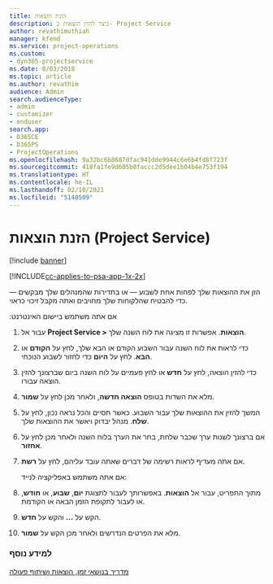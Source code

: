 ```yaml
---
title: הזנת הוצאות
description: כיצד להזין הוצאות ב- Project Service
author: revathimuthiah
manager: kfend
ms.service: project-operations
ms.custom:
- dyn365-projectservice
ms.date: 8/03/2018
ms.topic: article
ms.author: revathim
audience: Admin
search.audienceType:
- admin
- customizer
- enduser
search.app:
- D365CE
- D365PS
- ProjectOperations
ms.openlocfilehash: 9a32bc6b8687dfac941dde9944c6e6b4fd8f723f
ms.sourcegitcommit: 418fa1fe9d605b8faccc2d5dee1b04b4e753f194
ms.translationtype: HT
ms.contentlocale: he-IL
ms.lasthandoff: 02/10/2021
ms.locfileid: "5148509"
---
```

# <a name="enter-expenses-project-service"></a>הזנת הוצאות (Project Service)

[!include [banner](../includes/psa-now-project-operations.md)]

[!INCLUDE[cc-applies-to-psa-app-1x-2x](../includes/cc-applies-to-psa-app-1x-2x.md)]

הזן את ההוצאות שלך לפחות אחת לשבוע — או בתדירות שהמנהלים שלך מבקשים — כדי להבטיח שהלקוחות שלך מחויבים ואתה מקבל זיכוי כראוי.  
  
 אם אתה משתמש ‏‫ביישום האינטרנט:  
  
1. עבור אל **Project Service > הוצאות**. אפשרות זו מציגה את לוח השנה שלך.  
  
2. כדי לראות את לוח השנה עבור השבוע הקודם או הבא שלך, לחץ על **הקודם** או **הבא**. לחץ על **היום** כדי לחזור לשבוע הנוכחי.  
  
3. כדי להזין הוצאה, לחץ על **חדש** או לחץ פעמיים על לוח השנה ביום שברצונך להזין הוצאה עבורו.  
  
4. מלא את השדות בטופס **הוצאה חדשה**, ולאחר מכן לחץ על **שמור**.  
  
5. המשך להזין את ההוצאות שלך עבור השבוע. כאשר תסיים והכל נראה נכון, לחץ על **שלח**. מנהל יבדוק ויאשר את ההוצאות שלך.  
  
6. אם ברצונך לשנות ערך שכבר שלחת, בחר את הערך בלוח השנה ולאחר מכן לחץ על **אחזור**.  
  
7. אם אתה מעדיף לראות רשימה של דברים שאתה עובד עליהם, לחץ על **רשת**.  
  
   אם אתה משתמש באפליקציה לנייד:  
  
8. מתוך התפריט, עבור אל **הוצאות**.     באפשרותך לעבור לתצוגת **יום**, **שבוע**, או **חודש**, או לעבור לתקופת הזמן הבאה או הקודמת.  
  
9. הקש על **…** והקש על **חדש**.  
  
10. מלא את הפרטים הנדרשים ולאחר מכן הקש על **שמור**.  
  
### <a name="see-also"></a>למידע נוסף  
 [‏‫מדריך בנושאי זמן, הוצאות ושיתוף פעולה](../psa/time-expense-collaboration-guide.md)

